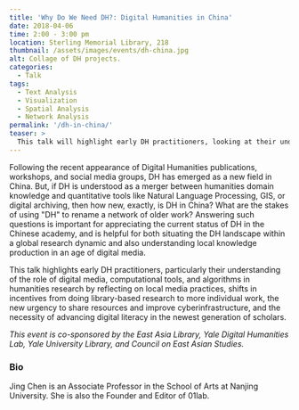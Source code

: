 ```yaml
---
title: 'Why Do We Need DH?: Digital Humanities in China'
date: 2018-04-06
time: 2:00 - 3:00 pm
location: Sterling Memorial Library, 218
thumbnail: /assets/images/events/dh-china.jpg
alt: Collage of DH projects.
categories:
  - Talk
tags:
  - Text Analysis
  - Visualization
  - Spatial Analysis
  - Network Analysis
permalink: '/dh-in-china/'
teaser: >
  This talk will highlight early DH practitioners, looking at their understanding of the role of digital media, computational tools, and algorithms in humanities research.
---
```

Following the recent appearance of Digital Humanities publications, workshops, and social media groups, DH has emerged as a new field in China. But, if DH is understood as a merger between humanities domain knowledge and
quantitative tools like Natural Language Processing, GIS, or digital archiving, then how new, exactly, is DH in China? What are the stakes of using "DH" to rename a network of older work? Answering such questions is important for appreciating the current status of DH in the Chinese academy, and is helpful for both situating the DH landscape within a global research dynamic and also understanding local knowledge production in an age of digital media.

This talk highlights early DH practitioners, particularly their understanding of the role of digital media, computational tools, and algorithms in humanities research by reflecting on local media practices, shifts in incentives from doing library-based research to more individual work, the new urgency to share resources and improve cyberinfrastructure, and the necessity of advancing digital literacy in the newest generation of scholars.

*This event is co-sponsored by the East Asia Library, Yale Digital Humanities Lab, Yale University Library, and Council on East Asian Studies.*

### Bio
Jing Chen is an Associate Professor in the School of Arts at Nanjing University. She is also the Founder and Editor of 01lab.
